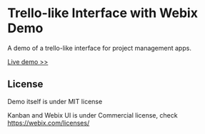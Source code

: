 Trello-like Interface with Webix Demo
=====================================

A demo of a trello-like interface for project management apps.

[Live demo >>](https://webix-hub.github.io/demo-trello-kanban/index.html)

## License

Demo itself is under MIT license

Kanban and Webix UI is under Commercial license, check https://webix.com/licenses/